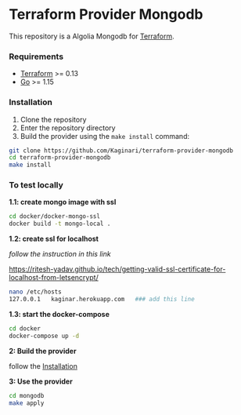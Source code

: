 # Terraform Provider Mongodb

This repository is a Algolia Mongodb for [Terraform](https://www.terraform.io).

### Requirements

- [Terraform](https://www.terraform.io/downloads.html) >= 0.13
- [Go](https://golang.org/doc/install) >= 1.15

### Installation

1. Clone the repository
1. Enter the repository directory
1. Build the provider using the `make install` command:

````bash
git clone https://github.com/Kaginari/terraform-provider-mongodb
cd terraform-provider-mongodb
make install
````

### To test locally 

**1.1: create mongo image  with ssl**


````bash
cd docker/docker-mongo-ssl
docker build -t mongo-local .
````
**1.2: create ssl for localhost**


*follow the instruction in this link*

https://ritesh-yadav.github.io/tech/getting-valid-ssl-certificate-for-localhost-from-letsencrypt/


````bash
nano /etc/hosts
127.0.0.1   kaginar.herokuapp.com   ### add this line 
````


**1.3: start the docker-compose**
````bash
cd docker
docker-compose up -d
````

**2: Build the provider**

follow the [Installation](#Installation)

**3: Use the provider**

````bash
cd mongodb
make apply
````